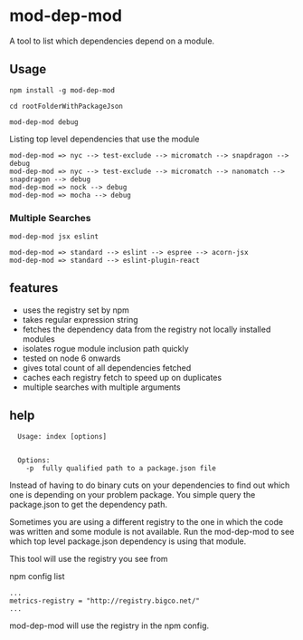 # mod-dep-mod

A tool to list which dependencies depend on a module.

## Usage

```
npm install -g mod-dep-mod

cd rootFolderWithPackageJson

mod-dep-mod debug

```

Listing top level dependencies that use the module

```
mod-dep-mod => nyc --> test-exclude --> micromatch --> snapdragon --> debug
mod-dep-mod => nyc --> test-exclude --> micromatch --> nanomatch --> snapdragon --> debug
mod-dep-mod => nock --> debug
mod-dep-mod => mocha --> debug
```

### Multiple Searches
```
mod-dep-mod jsx eslint
```



```
mod-dep-mod => standard --> eslint --> espree --> acorn-jsx
mod-dep-mod => standard --> eslint-plugin-react

```

## features

- uses the registry set by npm
- takes regular expression string
- fetches the dependency data from the registry not locally installed modules
- isolates rogue module inclusion path quickly
- tested on node 6 onwards
- gives total count of all dependencies fetched
- caches each registry fetch to speed up on duplicates
- multiple searches with multiple arguments

## help

```
  Usage: index [options]


  Options:
    -p  fully qualified path to a package.json file
```



Instead of having to do binary cuts on your dependencies to find out which one is depending on your problem package. You simple query the package.json to
get the dependency path.

Sometimes you are using a different registry to the one in which the code was written and some module is
not available. Run the mod-dep-mod to see which top level package.json dependency is using that module.

This tool will use the registry you see from

npm config list

```
...
metrics-registry = "http://registry.bigco.net/"
...
```

mod-dep-mod will use the registry in the npm config.

